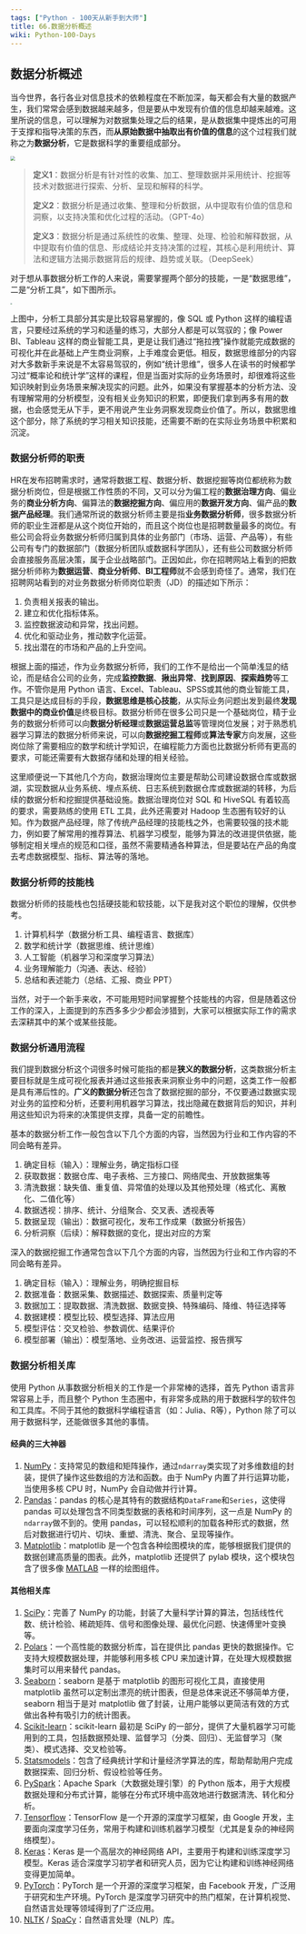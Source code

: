 ```yaml
---
tags: ["Python - 100天从新手到大师"]
title: 66.数据分析概述
wiki: Python-100-Days
---
```


## 数据分析概述

当今世界，各行各业对信息技术的依赖程度在不断加深，每天都会有大量的数据产生，我们常常会感到数据越来越多，但是要从中发现有价值的信息却越来越难。这里所说的信息，可以理解为对数据集处理之后的结果，是从数据集中提炼出的可用于支撑和指导决策的东西，而**从原始数据中抽取出有价值的信息**的这个过程我们就称之为**数据分析**，它是数据科学的重要组成部分。

<img src="../res/data_science.png" style="zoom:50%;">

> **定义1**：数据分析是有针对性的收集、加工、整理数据并采用统计、挖掘等技术对数据进行探索、分析、呈现和解释的科学。
>
> **定义2**：数据分析是通过收集、整理和分析数据，从中提取有价值的信息和洞察，以支持决策和优化过程的活动。（GPT-4o）
>
> **定义3**：数据分析是通过系统性的收集、整理、处理、检验和解释数据，从中提取有价值的信息、形成结论并支持决策的过程，其核心是利用统计、算法和逻辑方法揭示数据背后的规律、趋势或关联。（DeepSeek）

对于想从事数据分析工作的人来说，需要掌握两个部分的技能，一是“数据思维”，二是“分析工具”，如下图所示。

<img src="../res/contents_of_data_analysis.png" style="zoom:20%;">

上图中，分析工具部分其实是比较容易掌握的，像 SQL 或 Python 这样的编程语言，只要经过系统的学习和适量的练习，大部分人都是可以驾驭的；像 Power BI、Tableau 这样的商业智能工具，更是让我们通过“拖拉拽”操作就能完成数据的可视化并在此基础上产生商业洞察，上手难度会更低。相反，数据思维部分的内容对大多数新手来说是不太容易驾驭的，例如“统计思维”，很多人在读书的时候都学习过“概率论和统计学”这样的课程，但是当面对实际的业务场景时，却很难将这些知识映射到业务场景来解决现实的问题。此外，如果没有掌握基本的分析方法、没有理解常用的分析模型，没有相关业务知识的积累，即便我们拿到再多有用的数据，也会感觉无从下手，更不用说产生业务洞察发现商业价值了。所以，数据思维这个部分，除了系统的学习相关知识技能，还需要不断的在实际业务场景中积累和沉淀。

### 数据分析师的职责

HR在发布招聘需求时，通常将数据工程、数据分析、数据挖掘等岗位都统称为数据分析岗位，但是根据工作性质的不同，又可以分为偏工程的**数据治理方向**、偏业务的**商业分析方向**、偏算法的**数据挖掘方向**、偏应用的**数据开发方向**、偏产品的**数据产品经理**。我们通常所说的数据分析师主要是指**业务数据分析师**，很多数据分析师的职业生涯都是从这个岗位开始的，而且这个岗位也是招聘数量最多的岗位。有些公司会将业务数据分析师归属到具体的业务部门（市场、运营、产品等），有些公司有专门的数据部门（数据分析团队或数据科学团队），还有些公司数据分析师会直接服务高层决策，属于企业战略部门。正因如此，你在招聘网站上看到的把数据分析师称为**数据运营**、**商业分析师**、**BI工程师**就不会感到奇怪了。通常，我们在招聘网站看到的对业务数据分析师岗位职责（JD）的描述如下所示：

1. 负责相关报表的输出。
2. 建立和优化指标体系。
3. 监控数据波动和异常，找出问题。
4. 优化和驱动业务，推动数字化运营。
5. 找出潜在的市场和产品的上升空间。

根据上面的描述，作为业务数据分析师，我们的工作不是给出一个简单浅显的结论，而是结合公司的业务，完成**监控数据**、**揪出异常**、**找到原因**、**探索趋势**等工作。不管你是用 Python 语言、Excel、Tableau、SPSS或其他的商业智能工具，工具只是达成目标的手段，**数据思维是核心技能**，从实际业务问题出发到最终**发现数据中的商业价值**是终极目标。数据分析师在很多公司只是一个基础岗位，精于业务的数据分析师可以向**数据分析经理**或**数据运营总监**等管理岗位发展；对于熟悉机器学习算法的数据分析师来说，可以向**数据挖掘工程师**或**算法专家**方向发展，这些岗位除了需要相应的数学和统计学知识，在编程能力方面也比数据分析师有更高的要求，可能还需要有大数据存储和处理的相关经验。

这里顺便说一下其他几个方向，数据治理岗位主要是帮助公司建设数据仓库或数据湖，实现数据从业务系统、埋点系统、日志系统到数据仓库或数据湖的转移，为后续的数据分析和挖掘提供基础设施。数据治理岗位对 SQL 和 HiveSQL 有着较高的要求，需要熟练的使用 ETL 工具，此外还需要对 Hadoop 生态圈有较好的认知。作为数据产品经理，除了传统产品经理的技能栈之外，也需要较强的技术能力，例如要了解常用的推荐算法、机器学习模型，能够为算法的改进提供依据，能够制定相关埋点的规范和口径，虽然不需要精通各种算法，但是要站在产品的角度去考虑数据模型、指标、算法等的落地。

### 数据分析师的技能栈

数据分析师的技能栈也包括硬技能和软技能，以下是我对这个职位的理解，仅供参考。

1. 计算机科学（数据分析工具、编程语言、数据库）
2. 数学和统计学（数据思维、统计思维）
3. 人工智能（机器学习和深度学习算法）
4. 业务理解能力（沟通、表达、经验）
5. 总结和表述能力（总结、汇报、商业 PPT）

当然，对于一个新手来收，不可能用短时间掌握整个技能栈的内容，但是随着这份工作的深入，上面提到的东西多多少少都会涉猎到，大家可以根据实际工作的需求去深耕其中的某个或某些技能。

### 数据分析通用流程

我们提到数据分析这个词很多时候可能指的都是**狭义的数据分析**，这类数据分析主要目标就是生成可视化报表并通过这些报表来洞察业务中的问题，这类工作一般都是具有滞后性的。**广义的数据分析**还包含了数据挖掘的部分，不仅要通过数据实现对业务的监控和分析，还要利用机器学习算法，找出隐藏在数据背后的知识，并利用这些知识为将来的决策提供支撑，具备一定的前瞻性。

基本的数据分析工作一般包含以下几个方面的内容，当然因为行业和工作内容的不同会略有差异。

1. 确定目标（输入）：理解业务，确定指标口径
2. 获取数据：数据仓库、电子表格、三方接口、网络爬虫、开放数据集等
3. 清洗数据：缺失值、重复值、异常值的处理以及其他预处理（格式化、离散化、二值化等）
4. 数据透视：排序、统计、分组聚合、交叉表、透视表等
5. 数据呈现（输出）：数据可视化，发布工作成果（数据分析报告）
6. 分析洞察（后续）：解释数据的变化，提出对应的方案

深入的数据挖掘工作通常包含以下几个方面的内容，当然因为行业和工作内容的不同会略有差异。

1. 确定目标（输入）：理解业务，明确挖掘目标
2. 数据准备：数据采集、数据描述、数据探索、质量判定等
3. 数据加工：提取数据、清洗数据、数据变换、特殊编码、降维、特征选择等
4. 数据建模：模型比较、模型选择、算法应用
5. 模型评估：交叉检验、参数调优、结果评价
6. 模型部署（输出）：模型落地、业务改进、运营监控、报告撰写

### 数据分析相关库

使用 Python 从事数据分析相关的工作是一个非常棒的选择，首先 Python 语言非常容易上手，而且整个 Python 生态圈中，有非常多成熟的用于数据科学的软件包和工具库。不同于其他的数据科学编程语言（如：Julia、R等），Python 除了可以用于数据科学，还能做很多其他的事情。

#### 经典的三大神器

1. [NumPy](https://numpy.org/)：支持常见的数组和矩阵操作，通过`ndarray`类实现了对多维数组的封装，提供了操作这些数组的方法和函数。由于 NumPy 内置了并行运算功能，当使用多核 CPU 时，NumPy 会自动做并行计算。
2. [Pandas](https://pandas.pydata.org/)：pandas 的核心是其特有的数据结构`DataFrame`和`Series`，这使得 pandas 可以处理包含不同类型数据的表格和时间序列，这一点是 NumPy 的`ndarray`做不到的。使用 pandas，可以轻松顺利的加载各种形式的数据，然后对数据进行切片、切块、重塑、清洗、聚合、呈现等操作。
3. [Matplotlib](https://matplotlib.org/)：matplotlib 是一个包含各种绘图模块的库，能够根据我们提供的数据创建高质量的图表。此外，matplotlib 还提供了 pylab 模块，这个模块包含了很多像 [MATLAB](https://www.mathworks.com/products/matlab.html) 一样的绘图组件。

#### 其他相关库

1. [SciPy](https://scipy.org/)：完善了 NumPy 的功能，封装了大量科学计算的算法，包括线性代数、统计检验、稀疏矩阵、信号和图像处理、最优化问题、快速傅里叶变换等。
2. [Polars](https://pola.rs/)：一个高性能的数据分析库，旨在提供比 pandas 更快的数据操作。它支持大规模数据处理，并能够利用多核 CPU 来加速计算，在处理大规模数据集时可以用来替代 pandas。
3. [Seaborn](https://seaborn.pydata.org/)：seaborn 是基于 matplotlib 的图形可视化工具，直接使用 matplotlib 虽然可以定制出漂亮的统计图表，但是总体来说还不够简单方便，seaborn 相当于是对 matplotlib 做了封装，让用户能够以更简洁有效的方式做出各种有吸引力的统计图表。
4. [Scikit-learn](https://scikit-learn.org/)：scikit-learn 最初是 SciPy 的一部分，提供了大量机器学习可能用到的工具，包括数据预处理、监督学习（分类、回归）、无监督学习（聚类）、模式选择、交叉检验等。
5. [Statsmodels](https://www.statsmodels.org/stable/index.html)：包含了经典统计学和计量经济学算法的库，帮助帮助用户完成数据探索、回归分析、假设检验等任务。
6. [PySpark](https://spark.apache.org/)：Apache Spark（大数据处理引擎）的 Python 版本，用于大规模数据处理和分布式计算，能够在分布式环境中高效地进行数据清洗、转化和分析。
7. [Tensorflow](https://www.tensorflow.org/)：TensorFlow 是一个开源的深度学习框架，由 Google 开发，主要面向深度学习任务，常用于构建和训练机器学习模型（尤其是复杂的神经网络模型）。
8. [Keras](https://keras.io/)：Keras 是一个高层次的神经网络 API，主要用于构建和训练深度学习模型。Keras 适合深度学习初学者和研究人员，因为它让构建和训练神经网络变得更加简单。
9. [PyTorch](https://pytorch.org/)：PyTorch 是一个开源的深度学习框架，由 Facebook 开发，广泛用于研究和生产环境。PyTorch 是深度学习研究中的热门框架，在计算机视觉、自然语言处理等领域得到了广泛应用。
10. [NLTK](https://www.nltk.org/) / [SpaCy](https://spacy.io/)：自然语言处理（NLP）库。
